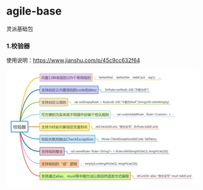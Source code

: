 # agile-base
灵派基础包

### 1.校验器

使用说明：https://www.jianshu.com/p/45c9cc632f64

![校验器特性.png](https://raw.githubusercontent.com/LingPaicoder/agile-base/master/src/test/resources/CheckUtilFeature.png)    


